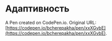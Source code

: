 # Адаптивность

A Pen created on CodePen.io. Original URL: [https://codepen.io/bcherepakha/pen/xxXGvbE](https://codepen.io/bcherepakha/pen/xxXGvbE).

